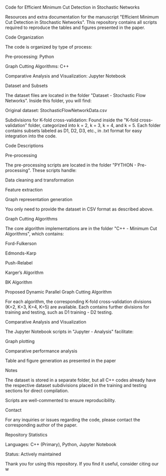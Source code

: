 Code for Efficient Minimum Cut Detection in Stochastic Networks

Resources and extra documentation for the manuscript "Efficient Minimum Cut Detection in Stochastic Networks". This repository contains all scripts required to reproduce the tables and figures presented in the paper.

Code Organization

The code is organized by type of process:

Pre-processing: Python

Graph Cutting Algorithms: C++

Comparative Analysis and Visualization: Jupyter Notebook

Dataset and Subsets

The dataset files are located in the folder "Dataset - Stochastic Flow Networks". Inside this folder, you will find:

Original dataset: StochasticFlowNetworkData.csv

Subdivisions for K-fold cross-validation: Found inside the "K-fold cross-validation" folder, categorized into k = 2, k = 3, k = 4, and k = 5. Each folder contains subsets labeled as D1, D2, D3, etc., in .txt format for easy integration into the code.

Code Descriptions

Pre-processing

The pre-processing scripts are located in the folder "PYTHON - Pre-processing". These scripts handle:

Data cleaning and transformation

Feature extraction

Graph representation generation

You only need to provide the dataset in CSV format as described above.

Graph Cutting Algorithms

The core algorithm implementations are in the folder "C++ - Minimum Cut Algorithms", which contains:

Ford-Fulkerson

Edmonds-Karp

Push-Relabel

Karger’s Algorithm

BK Algorithm

Proposed Dynamic Parallel Graph Cutting Algorithm

For each algorithm, the corresponding K-fold cross-validation divisions (K=2, K=3, K=4, K=5) are available. Each contains further divisions for training and testing, such as D1 training - D2 testing.

Comparative Analysis and Visualization

The Jupyter Notebook scripts in "Jupyter - Analysis" facilitate:

Graph plotting

Comparative performance analysis

Table and figure generation as presented in the paper

Notes

The dataset is stored in a separate folder, but all C++ codes already have the respective dataset subdivisions placed in the training and testing sections for direct compilation.

Scripts are well-commented to ensure reproducibility.

Contact

For any inquiries or issues regarding the code, please contact the corresponding author of the paper.

Repository Statistics

Languages: C++ (Primary), Python, Jupyter Notebook

Status: Actively maintained

Thank you for using this repository. If you find it useful, consider citing our w

